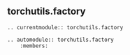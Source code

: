 ## torchutils.factory

```{eval-rst}
.. currentmodule:: torchutils.factory

.. automodule:: torchutils.factory
    :members:
```
